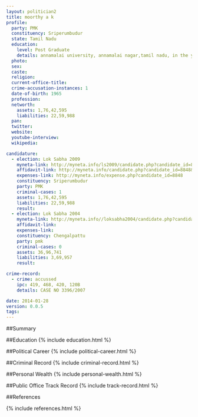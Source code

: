 ```yaml
---
layout: politician2
title: moorthy a k
profile: 
  party: PMK
  constituency: Sriperumbudur
  state: Tamil Nadu
  education: 
    level: Post Graduate
    details: annamalai university, annamalai nagar,tamil nadu, in the year may 1999
  photo: 
  sex: 
  caste: 
  religion: 
  current-office-title: 
  crime-accusation-instances: 1
  date-of-birth: 1965
  profession: 
  networth: 
    assets: 1,76,42,595
    liabilities: 22,59,988
  pan: 
  twitter: 
  website: 
  youtube-interview: 
  wikipedia: 

candidature: 
  - election: Lok Sabha 2009
    myneta-link: http://myneta.info/ls2009/candidate.php?candidate_id=8848
    affidavit-link: http://myneta.info/candidate.php?candidate_id=8848&scan=original
    expenses-link: http://myneta.info/expense.php?candidate_id=8848
    constituency: Sriperumbudur 
    party: PMK
    criminal-cases: 1
    assets: 1,76,42,595
    liabilities: 22,59,988
    result:  
  - election: Lok Sabha 2004
    myneta-link: http://myneta.info//loksabha2004/candidate.php?candidate_id=3326
    affidavit-link: 
    expenses-link: 
    constituency: Chengalpattu 
    party: pmk
    criminal-cases: 0
    assets: 36,96,741
    liabilities: 3,69,957
    result:  

crime-record: 
  - crime: accussed
    ipc: 419, 468, 420, 120B
    details: CASE NO 3396/2007 

date: 2014-01-28
version: 0.0.5
tags: 
---
```

##Summary


##Education
{% include education.html %}


##Political Career
{% include political-career.html %}


##Criminal Record
{% include criminal-record.html %}


##Personal Wealth
{% include personal-wealth.html %}


##Public Office Track Record
{% include track-record.html %}


##References


{% include references.html %}
